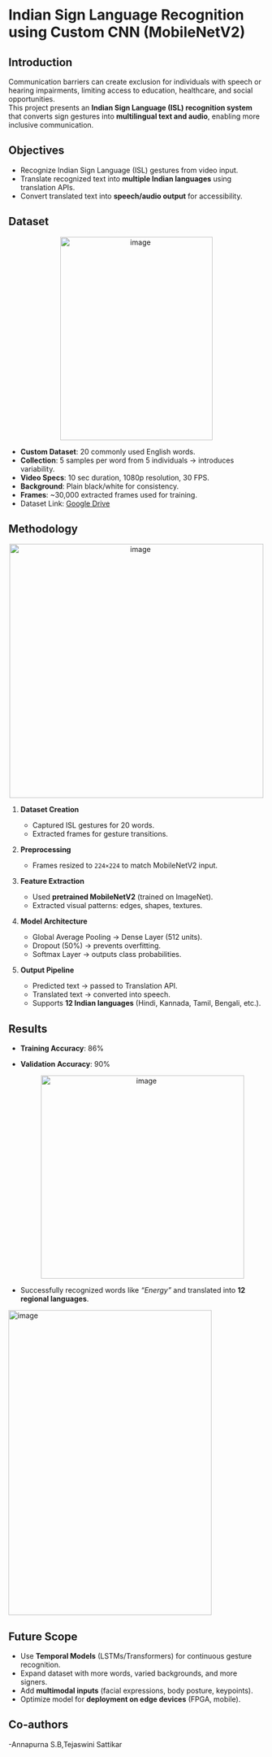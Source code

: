 # Indian Sign Language Recognition using Custom CNN (MobileNetV2)

## Introduction  
Communication barriers can create exclusion for individuals with speech or hearing impairments, limiting access to education, healthcare, and social opportunities.  
This project presents an **Indian Sign Language (ISL) recognition system** that converts sign gestures into **multilingual text and audio**, enabling more inclusive communication.  


## Objectives  
- Recognize Indian Sign Language (ISL) gestures from video input.  
- Translate recognized text into **multiple Indian languages** using translation APIs.  
- Convert translated text into **speech/audio output** for accessibility.  


##  Dataset  
<p align="center">
<img width="300" height="400" alt="image" src="https://github.com/user-attachments/assets/f92a521d-04cc-419b-a817-124c237f214c" />
</p>

- **Custom Dataset**: 20 commonly used English words.  
- **Collection**: 5 samples per word from 5 individuals → introduces variability.  
- **Video Specs**: 10 sec duration, 1080p resolution, 30 FPS.  
- **Background**: Plain black/white for consistency.  
- **Frames**: ~30,000 extracted frames used for training.  
- Dataset Link: [Google Drive](https://drive.google.com/drive/folders/11yHO6M1HWXpZ693wADESBAR1TpOWvcj)  


## Methodology  
<p align="center">
<img width="500" height="500" alt="image" src="https://github.com/user-attachments/assets/6bdf21d1-ff25-4c6a-a6a4-eaf919d080ed" />
</p>

1. **Dataset Creation**  
   - Captured ISL gestures for 20 words.  
   - Extracted frames for gesture transitions.  

2. **Preprocessing**  
   - Frames resized to `224×224` to match MobileNetV2 input.  

3. **Feature Extraction**  
   - Used **pretrained MobileNetV2** (trained on ImageNet).  
   - Extracted visual patterns: edges, shapes, textures.  

4. **Model Architecture**  
   - Global Average Pooling → Dense Layer (512 units).  
   - Dropout (50%) → prevents overfitting.  
   - Softmax Layer → outputs class probabilities.  

5. **Output Pipeline**  
   - Predicted text → passed to Translation API.  
   - Translated text → converted into speech.  
   - Supports **12 Indian languages** (Hindi, Kannada, Tamil, Bengali, etc.).  



## Results  
- **Training Accuracy**: 86%  
- **Validation Accuracy**: 90%

   <p align="center">
  <img width="400" height="400" alt="image" src="https://github.com/user-attachments/assets/cb99fbec-0829-4b3a-9ab7-3dd104131480" />
</p>

- Successfully recognized words like *“Energy”* and translated into **12 regional languages**.
   <p align="center">
<img width="400" height="600" alt="image" src="https://github.com/user-attachments/assets/d458e446-db04-4aa6-bf62-69e9062a5914" />
</p>




## Future Scope  
- Use **Temporal Models** (LSTMs/Transformers) for continuous gesture recognition.  
- Expand dataset with more words, varied backgrounds, and more signers.  
- Add **multimodal inputs** (facial expressions, body posture, keypoints).  
- Optimize model for **deployment on edge devices** (FPGA, mobile).

## Co-authors
-Annapurna S.B,Tejaswini Sattikar



